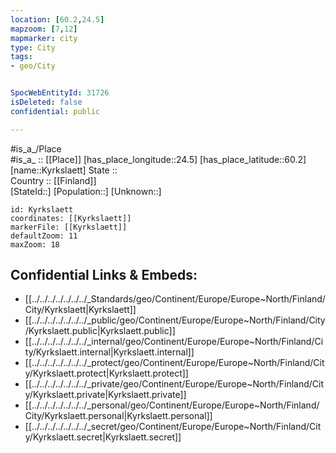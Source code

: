 ```yaml
---
location: [60.2,24.5] 
mapzoom: [7,12] 
mapmarker: city 
type: City
tags:
- geo/City


SpocWebEntityId: 31726
isDeleted: false
confidential: public

---
```

#is_a_/Place  
#is_a_ :: [[Place]] 
[has_place_longitude::24.5] 
[has_place_latitude::60.2] 
[name::Kyrkslaett] 
State ::  
Country :: [[Finland]]  
[StateId::] 
[Population::] 
[Unknown::] 


```leaflet
id: Kyrkslaett
coordinates: [[Kyrkslaett]] 
markerFile: [[Kyrkslaett]] 
defaultZoom: 11 
maxZoom: 18
```


## Confidential Links & Embeds: 
- [[../../../../../../../_Standards/geo/Continent/Europe/Europe~North/Finland/City/Kyrkslaett|Kyrkslaett]] 
- [[../../../../../../../_public/geo/Continent/Europe/Europe~North/Finland/City/Kyrkslaett.public|Kyrkslaett.public]] 
- [[../../../../../../../_internal/geo/Continent/Europe/Europe~North/Finland/City/Kyrkslaett.internal|Kyrkslaett.internal]] 
- [[../../../../../../../_protect/geo/Continent/Europe/Europe~North/Finland/City/Kyrkslaett.protect|Kyrkslaett.protect]] 
- [[../../../../../../../_private/geo/Continent/Europe/Europe~North/Finland/City/Kyrkslaett.private|Kyrkslaett.private]] 
- [[../../../../../../../_personal/geo/Continent/Europe/Europe~North/Finland/City/Kyrkslaett.personal|Kyrkslaett.personal]] 
- [[../../../../../../../_secret/geo/Continent/Europe/Europe~North/Finland/City/Kyrkslaett.secret|Kyrkslaett.secret]] 
